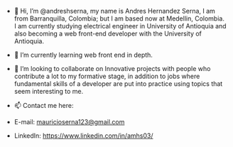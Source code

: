 - 👋 Hi, I’m @andreshserna, my name is Andres Hernandez Serna, I am from Barranquilla, Colombia; but I am based now at
Medellin, Colombia. I am currently studying electrical engineer in University of Antioquia and also becoming a web front-end
developer with the University of Antioquia.

- 🌱 I’m currently learning web front end in depth.

- 💞️ I’m looking to collaborate on Innovative projects with people who contribute a lot to my formative stage, in addition to
jobs where fundamental skills of a developer are put into practice using topics that seem interesting to me.

- 📫 Contact me here:
- E-mail: mauricioserna123@gmail.com
- LinkedIn: https://www.linkedin.com/in/amhs03/


